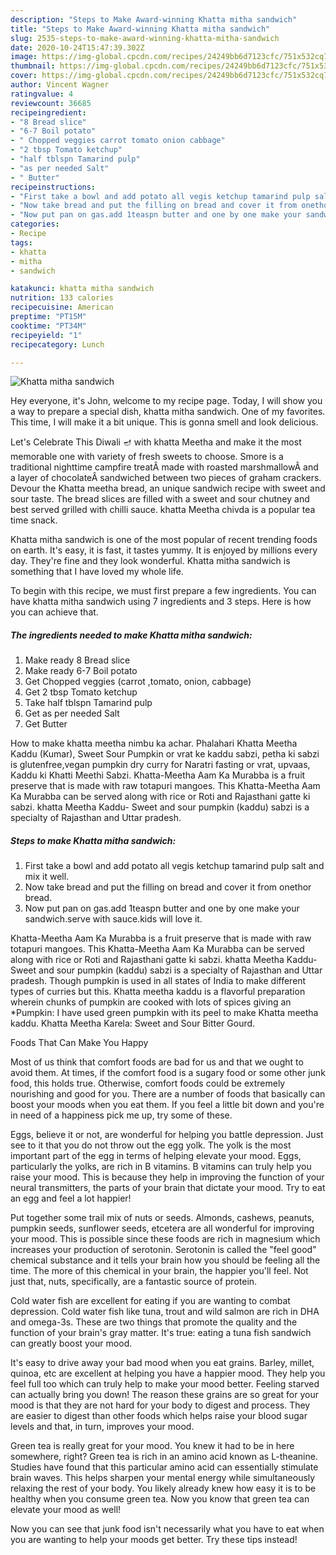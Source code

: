 ```yaml
---
description: "Steps to Make Award-winning Khatta mitha sandwich"
title: "Steps to Make Award-winning Khatta mitha sandwich"
slug: 2535-steps-to-make-award-winning-khatta-mitha-sandwich
date: 2020-10-24T15:47:39.302Z
image: https://img-global.cpcdn.com/recipes/24249bb6d7123cfc/751x532cq70/khatta-mitha-sandwich-recipe-main-photo.jpg
thumbnail: https://img-global.cpcdn.com/recipes/24249bb6d7123cfc/751x532cq70/khatta-mitha-sandwich-recipe-main-photo.jpg
cover: https://img-global.cpcdn.com/recipes/24249bb6d7123cfc/751x532cq70/khatta-mitha-sandwich-recipe-main-photo.jpg
author: Vincent Wagner
ratingvalue: 4
reviewcount: 36685
recipeingredient:
- "8 Bread slice"
- "6-7 Boil potato"
- " Chopped veggies carrot tomato onion cabbage"
- "2 tbsp Tomato ketchup"
- "half tblspn Tamarind pulp"
- "as per needed Salt"
- " Butter"
recipeinstructions:
- "First take a bowl and add potato all vegis ketchup tamarind pulp salt and mix it well."
- "Now take bread and put the filling on bread and cover it from onethor bread."
- "Now put pan on gas.add 1teaspn butter and one by one make your sandwich.serve with sauce.kids will love it."
categories:
- Recipe
tags:
- khatta
- mitha
- sandwich

katakunci: khatta mitha sandwich 
nutrition: 133 calories
recipecuisine: American
preptime: "PT15M"
cooktime: "PT34M"
recipeyield: "1"
recipecategory: Lunch

---
```



![Khatta mitha sandwich](https://img-global.cpcdn.com/recipes/24249bb6d7123cfc/751x532cq70/khatta-mitha-sandwich-recipe-main-photo.jpg)

Hey everyone, it's John, welcome to my recipe page. Today, I will show you a way to prepare a special dish, khatta mitha sandwich. One of my favorites. This time, I will make it a bit unique. This is gonna smell and look delicious.

Let&#39;s Celebrate This Diwali 🪔 with khatta Meetha and make it the most memorable one with variety of fresh sweets to choose. Smore is a traditional nighttime campfire treatÂ made with roasted marshmallowÂ and a layer of chocolateÂ sandwiched between two pieces of graham crackers. Devour the Khatta meetha bread, an unique sandwich recipe with sweet and sour taste. The bread slices are filled with a sweet and sour chutney and best served grilled with chilli sauce. khatta Meetha chivda is a popular tea time snack.

Khatta mitha sandwich is one of the most popular of recent trending foods on earth. It's easy, it is fast, it tastes yummy. It is enjoyed by millions every day. They're fine and they look wonderful. Khatta mitha sandwich is something that I have loved my whole life.


To begin with this recipe, we must first prepare a few ingredients. You can have khatta mitha sandwich using 7 ingredients and 3 steps. Here is how you can achieve that.

<!--inarticleads1-->

##### The ingredients needed to make Khatta mitha sandwich:

1. Make ready 8 Bread slice
1. Make ready 6-7 Boil potato
1. Get  Chopped veggies (carrot ,tomato, onion, cabbage)
1. Get 2 tbsp Tomato ketchup
1. Take half tblspn Tamarind pulp
1. Get as per needed Salt
1. Get  Butter


How to make khatta meetha nimbu ka achar. Phalahari Khatta Meetha Kaddu (Kumar), Sweet Sour Pumpkin or vrat ke kaddu sabzi, petha ki sabzi is glutenfree,vegan pumpkin dry curry for Naratri fasting or vrat, upvaas, Kaddu ki Khatti Meethi Sabzi. Khatta-Meetha Aam Ka Murabba is a fruit preserve that is made with raw totapuri mangoes. This Khatta-Meetha Aam Ka Murabba can be served along with rice or Roti and Rajasthani gatte ki sabzi. khatta Meetha Kaddu- Sweet and sour pumpkin (kaddu) sabzi is a specialty of Rajasthan and Uttar pradesh. 

<!--inarticleads2-->

##### Steps to make Khatta mitha sandwich:

1. First take a bowl and add potato all vegis ketchup tamarind pulp salt and mix it well.
1. Now take bread and put the filling on bread and cover it from onethor bread.
1. Now put pan on gas.add 1teaspn butter and one by one make your sandwich.serve with sauce.kids will love it.


Khatta-Meetha Aam Ka Murabba is a fruit preserve that is made with raw totapuri mangoes. This Khatta-Meetha Aam Ka Murabba can be served along with rice or Roti and Rajasthani gatte ki sabzi. khatta Meetha Kaddu- Sweet and sour pumpkin (kaddu) sabzi is a specialty of Rajasthan and Uttar pradesh. Though pumpkin is used in all states of India to make different types of curries but this. Khatta meetha kaddu is a flavorful preparation wherein chunks of pumpkin are cooked with lots of spices giving an *Pumpkin: I have used green pumpkin with its peel to make Khatta meetha kaddu. Khatta Meetha Karela: Sweet and Sour Bitter Gourd. 

Foods That Can Make You Happy


Most of us think that comfort foods are bad for us and that we ought to avoid them. At times, if the comfort food is a sugary food or some other junk food, this holds true. Otherwise, comfort foods could be extremely nourishing and good for you. There are a number of foods that basically can boost your moods when you eat them. If you feel a little bit down and you're in need of a happiness pick me up, try some of these.

Eggs, believe it or not, are wonderful for helping you battle depression. Just see to it that you do not throw out the egg yolk. The yolk is the most important part of the egg in terms of helping elevate your mood. Eggs, particularly the yolks, are rich in B vitamins. B vitamins can truly help you raise your mood. This is because they help in improving the function of your neural transmitters, the parts of your brain that dictate your mood. Try to eat an egg and feel a lot happier!

Put together some trail mix of nuts or seeds. Almonds, cashews, peanuts, pumpkin seeds, sunflower seeds, etcetera are all wonderful for improving your mood. This is possible since these foods are rich in magnesium which increases your production of serotonin. Serotonin is called the "feel good" chemical substance and it tells your brain how you should be feeling all the time. The more of this chemical in your brain, the happier you'll feel. Not just that, nuts, specifically, are a fantastic source of protein.

Cold water fish are excellent for eating if you are wanting to combat depression. Cold water fish like tuna, trout and wild salmon are rich in DHA and omega-3s. These are two things that promote the quality and the function of your brain's gray matter. It's true: eating a tuna fish sandwich can greatly boost your mood. 

It's easy to drive away your bad mood when you eat grains. Barley, millet, quinoa, etc are excellent at helping you have a happier mood. They help you feel full too which can truly help to make your mood better. Feeling starved can actually bring you down! The reason these grains are so great for your mood is that they are not hard for your body to digest and process. They are easier to digest than other foods which helps raise your blood sugar levels and that, in turn, improves your mood.

Green tea is really great for your mood. You knew it had to be in here somewhere, right? Green tea is rich in an amino acid known as L-theanine. Studies have found that this particular amino acid can essentially stimulate brain waves. This helps sharpen your mental energy while simultaneously relaxing the rest of your body. You likely already knew how easy it is to be healthy when you consume green tea. Now you know that green tea can elevate your mood as well!

Now you can see that junk food isn't necessarily what you have to eat when you are wanting to help your moods get better. Try  these tips  instead!


